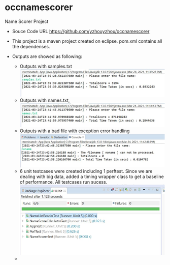 # occnamescorer

Name Scorer Project

*   Souce Code URL https://github.com/yzhouyzhou/occnamescorer

*   This project is a maven project created on eclipse. pom.xml contains all the dependenses. 

*   Outputs are showed as following:
   
    *   Outputs with samples.txt
        ![node-image1](images/node1.JPG)
    *   Outputs with names.txt, 
        ![node-image2](images/node2.JPG)
    *   Outputs with a bad file with exception error handling
        ![node-image3](images/node3.JPG)
    *   6 unit testcases were created including 1 perftest. Since we are dealing with big data, added a timing wrapper class to get a baseline of performance. All testcases run sucess.
        ![node-image4](images/node4.JPG)
    *   
